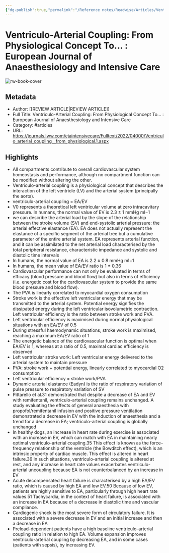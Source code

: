 ```yaml
---
{"dg-publish":true,"permalink":"/Reference notes/Readwise/Articles/Ventriculo-Arterial Coupling From Physiological Concept To...  European Journal of Anaesthesiology and Intensive Care/"}
---
```


# Ventriculo-Arterial Coupling: From Physiological Concept To... : European Journal of Anaesthesiology and Intensive Care

![rw-book-cover](https://readwise-assets.s3.amazonaws.com/static/images/article4.6bc1851654a0.png)

## Metadata
- Author: [[REVIEW ARTICLE\|REVIEW ARTICLE]]
- Full Title: Ventriculo-Arterial Coupling: From Physiological Concept To... : European Journal of Anaesthesiology and Intensive Care
- Category: #articles
- URL: https://journals.lww.com/ejaintensivecare/Fulltext/2022/04000/Ventriculo_arterial_coupling__from_physiological.1.aspx

## Highlights
- All compartments contribute to overall cardiovascular system homeostasis and performance, although no compartment function can be modified without altering the other.
- Ventriculo-arterial coupling is a physiological concept that describes the interaction of the left ventricle (LV) and the arterial system (principally the aorta).
- ventriculo-arterial coupling = EA/EV
- V0 represents a theoretical left ventricular volume at zero intracavitary pressure. In humans, the normal value of EV is 2.3 ± 1 mmHg ml−1
- we can describe the arterial load by the slope of the relationship between the stroke volume (SV) and end-systolic arterial pressure: the arterial effective elastance (EA). EA does not actually represent the elastance of a specific segment of the arterial tree but a cumulative parameter of the entire arterial system. EA represents arterial function, and it can be assimilated to the net arterial load characterised by the total peripheral resistance, characteristic impedance and systolic and diastolic time intervals
- In humans, the normal value of EA is 2.2 ± 0.8 mmHg ml−1
- In humans, the mean value of EA/EV ratio is 1 ± 0.36
- Cardiovascular performance can not only be evaluated in terms of efficacy (blood pressure and blood flow) but also in terms of efficiency (i.e. energetic cost for the cardiovascular system to provide the same blood pressure and blood flow).
- The PVA is linearly correlated to myocardial oxygen consumption
- Stroke work is the effective left ventricular energy that may be transmitted to the arterial system. Potential energy signifies the dissipated energy during the left ventricular isovolumetric contraction. Left ventricular efficiency is the ratio between stroke work and PVA.
- Left ventricular efficiency is maximised during normal physiological situations with an EA/EV of 0.5
- During stressful haemodynamic situations, stroke work is maximised, reaching a maximum EA/EV ratio of 1
- The energetic balance of the cardiovascular function is optimal when EA/EV is 1, whereas at a ratio of 0.5, maximal cardiac efficiency is observed
- Left ventricular stroke work: Left ventricular energy delivered to the arterial system to maintain pressure
- PVA: stroke work + potential energy, linearly correlated to myocardial O2 consumption
- Left ventricular efficiency = stroke work/PVA
- Dynamic arterial elastance (Eadyn) is the ratio of respiratory variation of pulse pressure to respiratory variation of SV
- Pittarello et al.31 demonstrated that despite a decrease of EA and EV with remifentanil, ventriculo-arterial coupling remains unchanged. A study evaluating the effects of general anaesthesia with propofol/remifentanil infusion and positive pressure ventilation demonstrated a decrease in EV with the induction of anaesthesia and a trend for a decrease in EA; ventriculo-arterial coupling is globally unchanged
- In healthy dogs, an increase in heart rate during exercise is associated with an increase in EV, which can match with EA in maintaining nearly optimal ventriculo-arterial coupling.35 This effect is known as the force–frequency relationship of the ventricle (the Bowditch effect), which is an intrinsic property of cardiac muscle. This effect is altered in heart failure.36 In such situations, ventriculo-arterial coupling is altered at rest, and any increase in heart rate values exacerbates ventriculo-arterial uncoupling because EA is not counterbalanced by an increase in EV
- Acute decompensated heart failure is characterised by a high EA/EV ratio, which is caused by high EA and low EV.50 Because of low EV, patients are highly sensitive to EA, particularly through high heart rate values.51 Tachycardia, in the context of heart failure, is associated with an increase in EA because of a decrease in diastolic time and vascular compliance.
- Cardiogenic shock is the most severe form of circulatory failure. It is associated with a severe decrease in EV and an initial increase and then a decrease in EA
- Preload-dependent patients have a high baseline ventriculo-arterial coupling ratio in relation to high EA. Volume expansion improves ventriculo-arterial coupling by decreasing EA, and in some cases (patients with sepsis), by increasing EV.
